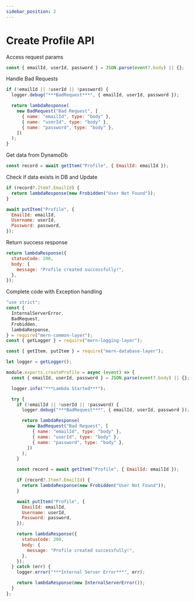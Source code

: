 ```yaml
---
sidebar_position: 2
---
```


# Create Profile API

Access request params

```javascript title="handler.js"
const { emailId, userId, password } = JSON.parse(event?.body) || {};
```

Handle Bad Requests

```javascript title="handler.js"
if (!emailId || !userId || !password) {
  logger.debug("***BadRequest***", { emailId, userId, password });

  return lambdaResponse(
    new BadRequest("Bad Request", [
      { name: "emailId", type: "body" },
      { name: "userId", type: "body" },
      { name: "password", type: "body" },
    ])
  );
}
```

Get data from DynamoDb

```javascript title="handler.js"
const record = await getItem("Profile", { EmailId: emailId });
```

Check if data exists in DB and Update

```javascript title="handler.js"
if (record?.Item?.EmailId) {
  return lambdaResponse(new Frobidden("User Not Found"));
}

await putItem("Profile", {
  EmailId: emailId,
  Username: userId,
  Password: password,
});
```

Return success response

```javascript title="handler.js"
return lambdaResponse({
  statusCode: 200,
  body: {
    message: "Profile created successfully!",
  },
});
```

Complete code with Exception handling

```javascript title="handler.js"
"use strict";
const {
  InternalServerError,
  BadRequest,
  Frobidden,
  lambdaResponse,
} = require("mern-common-layer");
const { getLogger } = require("mern-logging-layer");

const { getItem, putItem } = require("mern-database-layer");

let logger = getLogger();

module.exports.createProfile = async (event) => {
  const { emailId, userId, password } = JSON.parse(event?.body) || {};

  logger.info("***Lambda Started***");

  try {
    if (!emailId || !userId || !password) {
      logger.debug("***BadRequest***", { emailId, userId, password });

      return lambdaResponse(
        new BadRequest("Bad Request", [
          { name: "emailId", type: "body" },
          { name: "userId", type: "body" },
          { name: "password", type: "body" },
        ])
      );
    }

    const record = await getItem("Profile", { EmailId: emailId });

    if (record?.Item?.EmailId) {
      return lambdaResponse(new Frobidden("User Not Found"));
    }

    await putItem("Profile", {
      EmailId: emailId,
      Username: userId,
      Password: password,
    });

    return lambdaResponse({
      statusCode: 200,
      body: {
        message: "Profile created successfully!",
      },
    });
  } catch (err) {
    logger.error("***Internal Server Error***", err);

    return lambdaResponse(new InternalServerError());
  }
};
```
